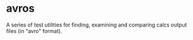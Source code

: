 # avros
A series of test utilities for finding, examining and comparing calcs output files (in "avro" format).
